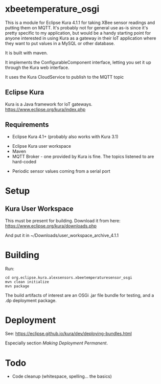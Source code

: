 # xbeetemperature\_osgi

This is a module for Eclipse Kura 4.1.1 for taking XBee sensor readings and putting them on MQTT.
It's probably not for general use as-is since it's pretty specific to my application, but would be a handy 
starting point for anyone interested in using Kura as a gateway in their IoT application
where they want to put values in a MySQL or other database.

It is built with maven.

It implements the ConfigurableComponent interface, letting you set it up through the Kura web interface.

It uses the Kura CloudService to publish to the MQTT topic

## Eclipse Kura
Kura is a Java framework for IoT gateways. https://www.eclipse.org/kura/index.php

## Requirements
* Eclipse Kura 4.1+ (probably also works with Kura 3.1)
- Eclipse Kura user workspace
- Maven
- MQTT Broker - one provided by Kura is fine. The topics listened to are hard-coded
* Periodic sensor values coming from a serial port

# Setup
## Kura User Workspace
This must be present for building. Download it from here:
https://www.eclipse.org/kura/downloads.php

And put it in ~/Downloads/user_workspace_archive_4.1.1

# Building

Run:

```
cd org.eclipse.kura.alexsensors.xbeetemperaturesensor_osgi
mvn clean initialize
mvn package
```

The build artifacts of interest are an OSGi .jar file bundle for testing, and a
.dp deployment package.

# Deployment
See:
https://eclipse.github.io/kura/dev/deploying-bundles.html

Especially section *Making Deployment Permanent*.

# Todo
- Code cleanup (whitespace, spelling... the basics)
